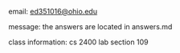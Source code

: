 email: ed351016@ohio.edu

message: the answers are located in answers.md

class information: cs 2400 lab section 109
